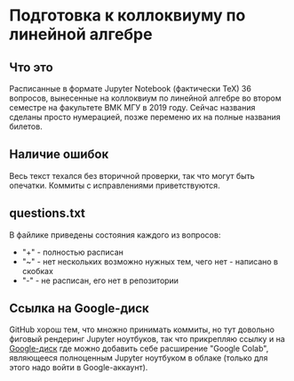 # Подготовка к коллоквиуму по линейной алгебре

## Что это

Расписанные в формате Jupyter Notebook (фактически TeX) 36 вопросов, вынесенные на коллоквиум по линейной алгебре во втором семестре на факультете ВМК МГУ в 2019 году. Сейчас названия сделаны просто нумерацией, позже переменю их на полные названия билетов.

## Наличие ошибок

Весь текст техался без вторичной проверки, так что могут быть опечатки. Коммиты с исправлениями приветствуются.

## questions.txt

В файлике приведены состояния каждого из вопросов: 
- "+" - полностью расписан
- "~" - нет нескольких возможно нужных тем, чего нет - написано в скобках
- "-" - не расписан, его нет в репозитории

## Ссылка на Google-диск

GitHub хорош тем, что множно принимать коммиты, но тут довольно фиговый рендеринг Jupyter ноутбуков, так что прикрепляю ссылку и на [Google-диск](https://drive.google.com/drive/folders/1-w8dnghOOAmJ9IXuW5ry2pregomF9Ldi) где можно добавить себе расширение "Google Colab", являющееся полноценным Jupyter ноутбуком в облаке (только для этого надо войти в Google-аккаунт).
